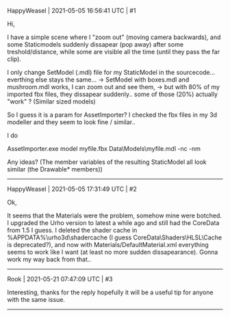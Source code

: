 HappyWeasel | 2021-05-05 16:56:41 UTC | #1

Hi,

I have a simple scene where I "zoom out" (moving camera backwards), and some Staticmodels suddenly dissapear (pop away) after some treshold/distance, while some are visible all the time (until they pass the far clip).

I only change SetModel (.mdl) file for my StaticModel in the sourcecode...  everthing else stays the same...
-> SetModel with   boxes.mdl and mushroom.mdl works, I can zoom out and see them, 
-> but with 80% of my imported fbx files, they dissapear suddenly.. some of those (20%) actually "work" ?  (Similar sized models)

So I guess it is a param for AssetImporter? I checked the fbx files in my 3d modeller and they seem to look fine / similar..

I do 

AssetImporter.exe model myfile.fbx Data\Models\myfile.mdl -nc -nm

Any ideas? (The member variables of the resulting StaticModel all look similar (the Drawable* members))

-------------------------

HappyWeasel | 2021-05-05 17:31:49 UTC | #2

Ok,

It seems that the Materials were  the problem, somehow mine were botched. I upgraded the Urho version to latest a while ago and still had the CoreData from 1.5 I guess. I deleted the shader cache in 
%APPDATA%\urho3d\shadercache (I guess CoreData\Shaders\HLSL\Cache is deprecated?), and now with Materials/DefaultMaterial.xml everything seems to work like I want (at least no more sudden dissapearance). Gonna work my way back from that..

-------------------------

Rook | 2021-05-21 07:47:09 UTC | #3

Interesting, thanks for the reply hopefully it will be a useful tip for anyone with the same issue.

-------------------------

